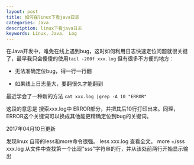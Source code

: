 ```yaml
---
layout: post
title: 如何在linux下看java日志
categories: Java
description: linux下看java日志
keywords: Linux, Java， Log
---
```


在Java开发中，难免在线上遇到bug，这时如何利用日志快速定位问题就很关键了，最早我只会傻傻的使用`tail -200f xxx.log` 但有很多不方便的地方：

* 无法准确定位bug，得一行一行翻

* 如果线上日志量大，要翻很久才能翻到

最近学会了一种新的方法  `cat xxx.log |grep -A 10 "ERROR"` 

这段的意思是 搜索xxx.log中 ERROR部分，并把其后10行打印出来。同理，ERROR这个关键词可以换成其他能更精确定位到bug的关键词。

2017年04月10日更新

发现linux 自带的less和more命令很强。 less xxx.log 查看全文。 more +/sss xxx.log 从文件中查找第一个出现"sss"字符串的行，并从该处前两行开始显示输出 


